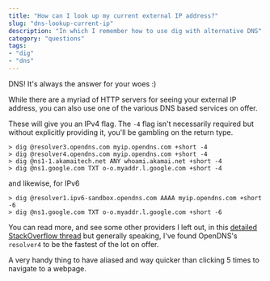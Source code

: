 ```yaml
---
title: "How can I look up my current external IP address?"
slug: "dns-lookup-current-ip"
description: "In which I remember how to use dig with alternative DNS"
category: "questions"
tags:
- "dig"
- "dns"
---
```


DNS! It's always the answer for your woes :)

While there are a myriad of HTTP servers for seeing your external IP address, you can also use one of the various DNS based services on offer.

These will give you an IPv4 flag. The `-4` flag isn't necessarily required but without explicitly providing it, you'll be gambling on the return type.

```
> dig @resolver3.opendns.com myip.opendns.com +short -4
> dig @resolver4.opendns.com myip.opendns.com +short -4
> dig @ns1-1.akamaitech.net ANY whoami.akamai.net +short -4
> dig @ns1.google.com TXT o-o.myaddr.l.google.com +short -4
```

and likewise, for IPv6

```
> dig @resolver1.ipv6-sandbox.opendns.com AAAA myip.opendns.com +short -6
> dig @ns1.google.com TXT o-o.myaddr.l.google.com +short -6
```

You can read more, and see some other providers I left out, in this [detailed StackOverflow thread](https://unix.stackexchange.com/questions/22615/how-can-i-get-my-external-ip-address-in-a-shell-script) but generally speaking, I've found OpenDNS's `resolver4` to be the fastest of the lot on offer.

A very handy thing to have aliased and way quicker than clicking 5 times to navigate to a webpage.
